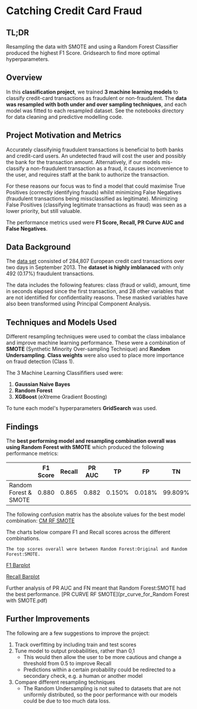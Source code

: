 # Catching Credit Card Fraud

## TL;DR
Resampling the data with SMOTE and using a Random Forest Classifier produced the highest F1 Score. Gridsearch to find more optimal hyperparameters.

## Overview

In this **classification project**, we trained **3 machine learning models** to classify credit-card transactions as fraudulent or non-fraudulent.  The **data was resampled with both under and over sampling techniques**, and each model was fitted to each resampled dataset.  See the notebooks directory for data cleaning and predictive modelling code.

## Project Motivation and Metrics

Accurately classifyinig fraudulent transactions is beneficial to both banks and credit-card users.  An undetected fraud will cost the user and possibly the bank for the transaction amount.  Alternatively, if our models mis-classify a non-fraudulent transaction as a fraud, it causes inconvenience to the user, and requires staff at the bank to authorize the transaction.

For these reasons our focus was to find a model that could maximise True Positives (correctly identifying frauds) whilst minimizing False Negatives (fraudulent transactions being missclassified as legitimate).  Minimizing False Positives (classifying legitimate transactions as fraud) was seen as a lower priority, but still valuable. 

The performance metrics used were **F1 Score, Recall, PR Curve AUC and False Negatives**.

## Data Background
The [data set]('https://www.kaggle.com/mlg-ulb/creditcardfraud') consisted of 284,807 European credit card transactions over two days in September 2013.  The **dataset is highly imblanaced** with only 492 (0.17%) fraudulent transactions.  

The data includes the following features: class (fraud or valid), amount, time in seconds elapsed since the first transaction, and 28 other variables that are not identiified for confidentiality reasons. These masked variables have also been transformed using Principal Component Analysis.

## Techniques and Models Used
Different resampling techniques were used to combat the class imbalance and improve machine learning performance.  These were a combination of **SMOTE** (Synthetic Minority Over-sampling Technique) and **Random Undersampling**.   **Class weights** were also used to place more importance on fraud detection (Class 1).

The 3 Machine Learning Classififiers used were: 
1) **Gaussian Naive Bayes**
2) **Random Forest**
3) **XGBoost** (eXtreme Gradient Boosting)

To tune each model's hyperparameters **GridSearch** was used.  

## Findings
The **best performing model and resampling combination overall was using Random Forest with SMOTE** which produced the following performance metrics:

|                      | F1 Score | Recall | PR AUC |   TP   |   FP   |   TN    |   FN   |
|----------------------|----------|--------|--------|--------|--------|---------|--------|
|Random Forest & SMOTE |  0.880   | 0.865  |  0.882 | 0.150% | 0.018% | 99.809% | 0.023% |

The following confusion matrix has the absolute values for the best model combination:
[CM RF SMOTE](visuals/cm_rf_smote.pdf)

The charts below compare F1 and Recall scores across the different combinations.  

    The top scores overall were between Random Forest:Original and Random Forest:SMOTE.  

[F1 Barplot](visuals/barplot_of_f1_scores.pdf)

[Recall Barplot](visuals/barplot_of_recall_scores.pdf)

Further analysis of PR AUC and FN meant that Random Forest:SMOTE had the best performance.
[PR CURVE RF SMOTE](pr_curve_for_Random Forest with SMOTE.pdf)


## Further Improvements
The following are a few suggestions to improve the project:
1) Track overfitting by including train and test scores
2) Tune model to output probabilities, rather than 0,1
    * This would then allow the user to be more cautious and change a threshold from 0.5 to improve Recall
    * Predictions within a certain probability could be redirected to a secondary check, e.g. a human or another model
3) Compare different resampling techniques
    * The Random Undersampling is not suited to datasets that are not uniformly distributed, so the poor performance with our models could be due to too much data loss.



